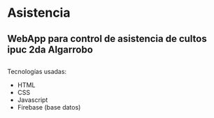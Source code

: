 # Asistencia
WebApp para control de asistencia de cultos ipuc 2da Algarrobo
--
##
Tecnologías usadas:
* HTML
* CSS
* Javascript
* Firebase (base datos)
